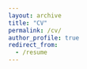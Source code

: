```yaml
---
layout: archive
title: "CV"
permalink: /cv/
author_profile: true
redirect_from:
  - /resume
---
```



<!-- <embed src="https://jathurshan0330.github.io/talks/EMBC_2021_Decoding%20of%20Hand%20Gestures%20from%20Electrocorticography%20with%20LSTM%20Based%20Deep%20Neural%20Network.pdf" > -->

<!-- <embed src="https://jathurshan0330.github.io/talks/Jathurshan_Pradeepkumar_CV.pdf" width="375" height="500"> -->
